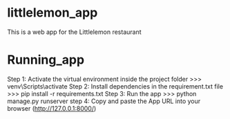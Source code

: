 # littlelemon_app
This is a web app for the Littlelemon restaurant
# Running_app

Step 1: Activate the virtual environment inside the project folder
        >>> venv\Scripts\activate
Step 2: Install dependencies in the requirement.txt file
        >>> pip install -r requirements.txt
Step 3: Run the app 
        >>> python manage.py runserver
step 4: Copy and paste the App URL into your browser (http://127.0.0.1:8000/)
